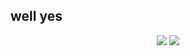 
## well yes

<p align="center">

  <img src="https://github-readme-stats.vercel.app/api?username=bendikMichal&theme=radical&show_icons=true&count_private=true">
  <img src="https://github-readme-stats.vercel.app/api/top-langs/?username=bendikMichal&langs_count=8&count_private=true&theme=radical&show_icons=true">

</p>

<!--
COMMENT
**bendikMichal/bendikMichal** is a ✨ _special_ ✨ repository because its `README.md` (this file) appears on your GitHub profile.

--->
